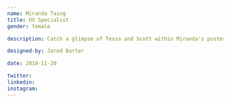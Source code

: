 ```yaml
---
name: Miranda Taing
title: UX Specialist
gender: female

description: Catch a glimpse of Tessa and Scott within Miranda's poster. She's a big fan.

designed-by: Jared Barter

date: 2018-11-20

twitter: 
linkedin:
instagram:
---
```

